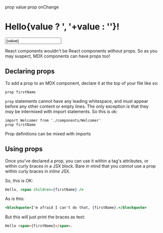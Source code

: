 prop value
prop onChange

<h1>Hello{value ? ', '+value : ''}!</h1>

<input
  placeholder='What is your name?'
  value={value}
  onChange={onChange}
/>

React components wouldn't be React components without props. So as you may suspect, MDX components can have props too!

Declaring props
---------------

To add a prop to an MDX component, declare it at the top of your file like so:

```
prop firstName
```

`prop` statements cannot have any leading whitespace, and must appear before any other content or empty lines. The only exception is that they *may* be intermixed with import statements. So this is ok:

```
import Welcomer from './components/Welcomer'
prop firstName
```

Prop definitions can be mixed with imports

Using props
-----------

Once you've declared a prop, you can use it within a tag's attributes, or within curly braces in a JSX block. Bare in mind that you *cannot* use a prop within curly braces in *inline* JSX.

So, this is OK:

```jsx
Hello, <span children={firstName} />
```

As is this:

```jsx
<blockquote>I'm afraid I can't do that, {firstName}.</blockquote>
```

But this will just print the braces as text:

```markdown
Hello <span>{firstName}</span>.
```
